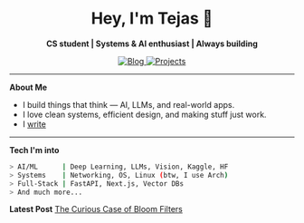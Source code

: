 <h1 align="center">Hey, I'm Tejas 👋</h1>

<p align="center">
  <b>CS student | Systems & AI enthusiast | Always building</b>
</p>

<p align="center">
  <a href="https://screenager.dev" target="_blank">
    <img alt="Blog" src="https://img.shields.io/badge/portfolio-blog-black?style=for-the-badge&logo=vercel&logoColor=white">
  </a>
  <a href="https://github.com/tejas242?tab=repositories" target="_blank">
    <img alt="Projects" src="https://img.shields.io/badge/projects-GitHub-blue?style=for-the-badge&logo=github">
  </a>
</p>

---

**About Me**

- I build things that think — AI, LLMs, and real-world apps.
- I love clean systems, efficient design, and making stuff just work.
- I [write](https://screenager.dev/blog)

---

**Tech I'm into**

```bash
> AI/ML      | Deep Learning, LLMs, Vision, Kaggle, HF
> Systems    | Networking, OS, Linux (btw, I use Arch)
> Full-Stack | FastAPI, Next.js, Vector DBs
> And much more...
```

**Latest Post**
[The Curious Case of Bloom Filters](https://screenager.dev/blog/2025/bloom-filters-demystified)
